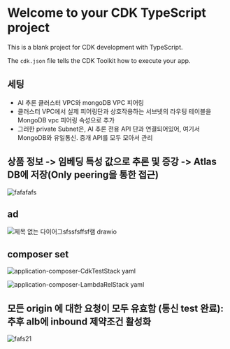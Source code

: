 # Welcome to your CDK TypeScript project

This is a blank project for CDK development with TypeScript.

The `cdk.json` file tells the CDK Toolkit how to execute your app.

## 세팅
  - AI 추론 클러스터 VPC와 mongoDB VPC 피어링
  - 클러스터 VPC에서 실제 피어링단과 상호작용하는 서브넷의 라우팅 테이블을 MongoDB vpc 피어링 속성으로 추가
  - 그러한 private Subnet은, AI 추론 전용 API 단과 연결되어있어, 여기서 MongoDB와 유일통신. 중개 API를 모두 모아서 관리


## 상품 정보 -> 임베딩 특성 값으로 추론 및 증강 -> Atlas DB에 저장(Only peering을 통한 접근)
![fafafafs](https://github.com/user-attachments/assets/f36adb21-cdaf-49e9-b5c3-7097a19edb6a)

## ad

![제목 없는 다이어그sfssfsffsf램 drawio](https://github.com/user-attachments/assets/f3a41433-e258-43fc-b110-b88abef06cd0)

## composer set

![application-composer-CdkTestStack yaml](https://github.com/user-attachments/assets/ebcafea1-178d-4d6a-b221-50f5bc87e055)

![application-composer-LambdaRelStack yaml](https://github.com/user-attachments/assets/40392ef6-59dd-42d1-b40a-7fdd95fe0d6e)

## 모든 origin 에 대한 요청이 모두 유효함 (통신 test 완료): 추후 alb에 inbound 제약조건 활성화
![fafs21](https://github.com/user-attachments/assets/d42b9a47-6659-4c48-85ff-250c518948e9)
